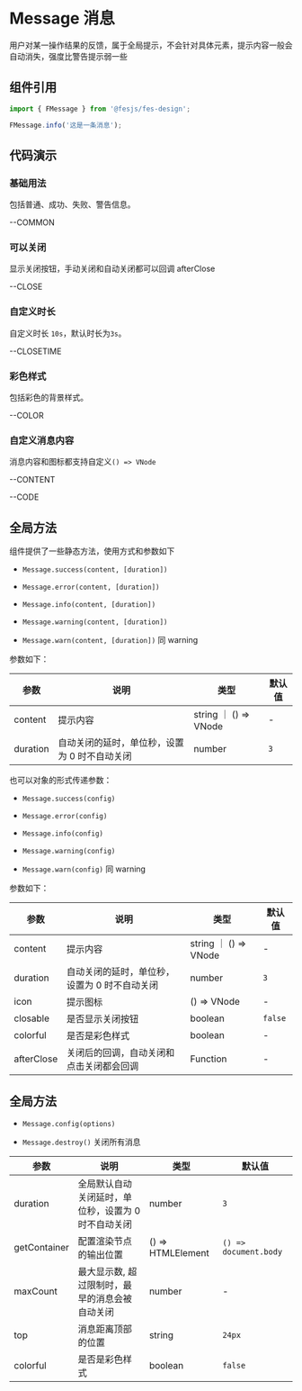 # Message 消息

用户对某一操作结果的反馈，属于全局提示，不会针对具体元素，提示内容一般会自动消失，强度比警告提示弱一些

## 组件引用

```js
import { FMessage } from '@fesjs/fes-design';

FMessage.info('这是一条消息');
```

## 代码演示

### 基础用法

包括普通、成功、失败、警告信息。

--COMMON

### 可以关闭

显示关闭按钮，手动关闭和自动关闭都可以回调 afterClose

--CLOSE

### 自定义时长

自定义时长 `10s`，默认时长为`3s`。

--CLOSETIME

### 彩色样式

包括彩色的背景样式。

--COLOR

### 自定义消息内容

消息内容和图标都支持自定义`() => VNode`

--CONTENT

--CODE

## 全局方法

组件提供了一些静态方法，使用方式和参数如下

-   `Message.success(content, [duration])`

-   `Message.error(content, [duration])`

-   `Message.info(content, [duration])`

-   `Message.warning(content, [duration])`

-   `Message.warn(content, [duration])` 同 warning

参数如下：

| 参数     | 说明                                          | 类型                  | 默认值 |
| -------- | --------------------------------------------- | --------------------- | ------ |
| content  | 提示内容                                      | string ｜ () => VNode | -      |
| duration | 自动关闭的延时，单位秒，设置为 0 时不自动关闭 | number                | `3`    |

也可以对象的形式传递参数：

-   `Message.success(config)`

-   `Message.error(config)`

-   `Message.info(config)`

-   `Message.warning(config)`

-   `Message.warn(config)` 同 warning

参数如下：

| 参数       | 说明                                          | 类型                  | 默认值  |
| ---------- | --------------------------------------------- | --------------------- | ------- |
| content    | 提示内容                                      | string ｜ () => VNode | -       |
| duration   | 自动关闭的延时，单位秒，设置为 0 时不自动关闭 | number                | `3`     |
| icon       | 提示图标                                      | () => VNode           | -       |
| closable   | 是否显示关闭按钮                              | boolean               | `false` |
| colorful   | 是否是彩色样式                                | boolean               | -       |
| afterClose | 关闭后的回调，自动关闭和点击关闭都会回调      | Function              | -       |

## 全局方法

-   `Message.config(options)`

-   `Message.destroy()` 关闭所有消息

| 参数         | 说明                                                | 类型              | 默认值                |
| ------------ | --------------------------------------------------- | ----------------- | --------------------- |
| duration     | 全局默认自动关闭延时，单位秒，设置为 0 时不自动关闭 | number            | `3`                   |
| getContainer | 配置渲染节点的输出位置                              | () => HTMLElement | `() => document.body` |
| maxCount     | 最大显示数, 超过限制时，最早的消息会被自动关闭      | number            | -                     |
| top          | 消息距离顶部的位置                                  | string            | `24px`                |
| colorful     | 是否是彩色样式                                      | boolean           | `false`               |
